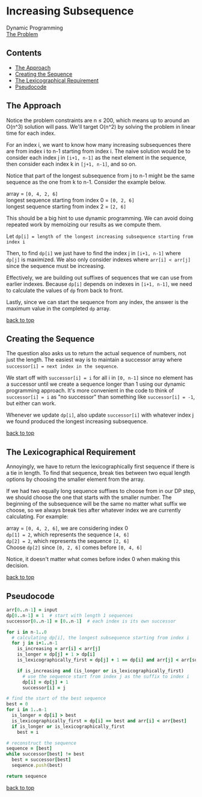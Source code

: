# Increasing Subsequence

Dynamic Programming  
[The Problem](https://open.kattis.com/problems/increasingsubsequence)

## <!-- omit in toc -->Contents

- [The Approach](#the-approach)
- [Creating the Sequence](#creating-the-sequence)
- [The Lexicographical Requirement](#the-lexicographical-requirement)
- [Pseudocode](#pseudocode)

## The Approach

Notice the problem constraints are n ≤ 200, which means up to around an O(n^3) solution will pass. We'll target O(n^2) by solving the problem in linear time for each index.

For an index i, we want to know how many increasing subsequences there are from index i to n-1 starting from index i. The naive solution would be to consider each index j in `[i+1, n-1]` as the next element in the sequence, then consider each index k in `[j+1, n-1]`, and so on.

Notice that part of the longest subsequence from j to n-1 might be the same sequence as the one from k to n-1. Consider the example below.

array = `[0, 4, 2, 6]`  
longest sequence starting from index 0 = `[0, 2, 6]`  
longest sequence starting from index 2 = `[2, 6]`  

This should be a big hint to use dynamic programming. We can avoid doing repeated work by memoizing our results as we compute them.

Let `dp[i] = length of the longest increasing subsequence starting from index i`

Then, to find `dp[i]` we just have to find the index j in `[i+1, n-1]` where `dp[j]` is maximized. We also only consider indexes where `arr[i] < arr[j]` since the sequence must be increasing.

Effectively, we are building out suffixes of sequences that we can use from earlier indexes. Because `dp[i]` depends on indexes in `[i+1, n-1]`, we need to calculate the values of `dp` from back to front.

Lastly, since we can start the sequence from any index, the answer is the maximum value in the completed `dp` array.

[back to top](#increasing-subsequence)

## Creating the Sequence

The question also asks us to return the actual sequence of numbers, not just the length. The easiest way is to maintain a successor array where `successor[i] = next index in the sequence`.

We start off with `successor[i] = i` for all i in `[0, n-1]` since no element has a successor until we create a sequence longer than 1 using our dynamic programming approach. It's more convenient in the code to think of `successor[i] = i` as "no successor" than something like `successor[i] = -1`, but either can work.

Whenever we update `dp[i]`, also update `successor[i]` with whatever index j we found produced the longest increasing subsequence.

[back to top](#increasing-subsequence)

## The Lexicographical Requirement

Annoyingly, we have to return the lexicographically first sequence if there is a tie in length. To find that sequence, break ties between two equal length options by choosing the smaller element from the array.

If we had two equally long sequence suffixes to choose from in our DP step, we should choose the one that starts with the smaller number. The beginning of the subsequence will be the same no matter what suffix we choose, so we always break ties after whatever index we are currently calculating. For example:

array = `[0, 4, 2, 6]`, we are considering index 0  
`dp[1] = 2`, which represents the sequence `[4, 6]`  
`dp[2] = 2`, which represents the sequence `[2, 6]`  
Choose `dp[2]` since `[0, 2, 6]` comes before `[0, 4, 6]`

Notice, it doesn't matter what comes before index 0 when making this decision.

[back to top](#increasing-subsequence)

## Pseudocode

```ruby
arr[0..n-1] = input
dp[0..n-1] = 1  # start with length 1 sequences
successor[0..n-1] = [0..n-1]  # each index is its own successor

for i in n-1..0
  # calculating dp[i], the longest subsequence starting from index i
  for j in i+1..n-1
    is_increasing = arr[i] < arr[j]
    is_longer = dp[j] + 1 > dp[i]
    is_lexicographically_first = dp[j] + 1 == dp[i] and arr[j] < arr[successor[i]]

    if is_increasing and (is_longer or is_lexicographically_first)
      # use the sequence start from index j as the suffix to index i
      dp[i] = dp[j] + 1
      successor[i] = j

# find the start of the best sequence
best = 0
for i in 1..n-1
  is_longer = dp[i] > best
  is_lexicographically_first = dp[i] == best and arr[i] < arr[best]
  if is_longer or is_lexicographically_first
    best = i

# reconstruct the sequence
sequence = [best]
while successor[best] != best
  best = successor[best]
  sequence.push(best)

return sequence
```

[back to top](#increasing-subsequence)
